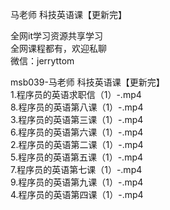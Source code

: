 马老师 科技英语课【更新完】

全网it学习资源共享学习<br>全网课程都有，欢迎私聊<br>微信：jerryttom<br>

msb039-马老师 科技英语课【更新完】<br> 1.程序员的英语求职信（1）-.mp4<br> 8.程序员的英语第八课（1）-.mp4<br> 3.程序员的英语第三课（1）-.mp4<br> 6.程序员的英语第六课（1）-.mp4<br> 2.程序员的英语第二课（1）-.mp4<br> 5.程序员的英语第五课（1）-.mp4<br> 7.程序员的英语第七课（1）-.mp4<br> 9.程序员的英语第九课（1）-.mp4<br> 4.程序员的英语第四课（1）-.mp4
